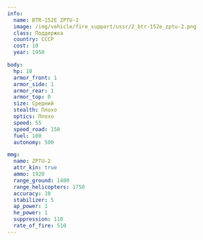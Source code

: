 ```yaml
---
info:
  name: BTR-152E ZPTU-2
  image: /img/vehicle/fire_support/ussr/2_btr-152e_zptu-2.png
  class: Поддержка
  country: СССР
  cost: 10
  year: 1950

body:
  hp: 10
  armor_front: 1
  armor_side: 1
  armor_rear: 1
  armor_top: 0
  size: Средний
  stealth: Плохо
  optics: Плохо
  speed: 55
  speed_road: 150
  fuel: 100
  autonomy: 500

mmg:
  name: ZPTU-2
  attr_kin: true
  ammo: 1920
  range_ground: 1400
  range_helicopters: 1750
  accuracy: 10
  stabilizer: 5
  ap_power: 1
  he_power: 1
  suppression: 110
  rate_of_fire: 510
---
```


